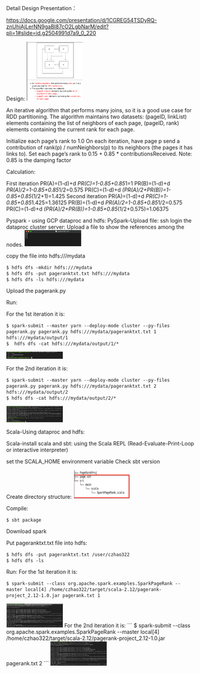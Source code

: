 Detail Design Presentation：

https://docs.google.com/presentation/d/1CGREG54TSDyRQ-znUhiAjLerNN9gaBI87cO2LgbNarM/edit?pli=1#slide=id.g2504991d7a9_0_220

Design:
<img src="https://github.com/ceciliazhao1/cloudcomputing/blob/main/spark/pagerank/img/4.png" width=30% height =30%>


An iterative algorithm that performs many joins, so it is a good use case for RDD partitioning.
The algorithm maintains two datasets:
(pageID, linkList) elements containing the list of neighbors of each page,
(pageID, rank) elements containing the current rank for each page.

Initialize each page’s rank to 1.0
On each iteration, have page p send a contribution of rank(p) / numNeighbors(p) to its neighbors (the pages it has links to).
Set each page’s rank to 0.15 + 0.85 * contributionsReceived.
Note:
0.85 is the damping factor

Calculation:

First iteration
PR(A)=(1-d)+d *PR(C)=1-0.85+0.85*1=1
PR(B)=(1-d)+d *PR(A)/2=1-0.85+0.85*1/2=0.575
PR(C)=(1-d)+d *(PR(A)/2+PR(B))=1-0.85+0.85*(1/2+1)=1.425
Second iteration
PR(A)=(1-d)+d *PR(C)=1-0.85+0.85*1.425=1.36125
PR(B)=(1-d)+d *PR(A)/2=1-0.85+0.85*1/2=0.575
PR(C)=(1-d)+d *(PR(A)/2+PR(B))=1-0.85+0.85*(1/2+0.575)=1.06375

Pyspark - using GCP dataproc and hdfs:
PySpark-Upload file:
ssh login the dataproc cluster server:
Upload a file to show the references among the nodes.
<img src="https://github.com/ceciliazhao1/cloudcomputing/blob/main/spark/pagerank/img/5.png" width=30% height =30%>

copy the file into hdfs:///mydata
```
$ hdfs dfs -mkdir hdfs:///mydata
$ hdfs dfs -put pageranktxt.txt hdfs:///mydata
$ hdfs dfs -ls hdfs:///mydata
```
Upload the pagerank.py

Run:

For the 1st iteration it is:
```
$ spark-submit --master yarn --deploy-mode cluster --py-files pagerank.py pagerank.py hdfs:///mydata/pageranktxt.txt 1 hdfs:///mydata/output/1
$  hdfs dfs -cat hdfs:///mydata/output/1/*
```
<img src="https://github.com/ceciliazhao1/cloudcomputing/blob/main/spark/pagerank/img/7.png" width=30% height =30%>

For the 2nd iteration it is:
```
$ spark-submit --master yarn --deploy-mode cluster --py-files pagerank.py pagerank.py hdfs:///mydata/pageranktxt.txt 2 hdfs:///mydata/output/2
$ hdfs dfs -cat hdfs:///mydata/output/2/*
```
<img src="https://github.com/ceciliazhao1/cloudcomputing/blob/main/spark/pagerank/img/6.png" width=30% height =30%>


Scala-Using dataproc and hdfs:

Scala-install scala and sbt:
using the Scala REPL (Read-Evaluate-Print-Loop or interactive interpreter)

set the SCALA_HOME environment variable
Check sbt version

Create directory structure:
<img src="https://github.com/ceciliazhao1/cloudcomputing/blob/main/spark/pagerank/img/3.png" width=30% height =30%>

Compile:
```
$ sbt package
```
Download spark

Put pageranktxt.txt file into hdfs:
```
$ hdfs dfs -put pageranktxt.txt /user/czhao322
$ hdfs dfs -ls
```
Run:
For the 1st iteration it is:
```
$ spark-submit --class org.apache.spark.examples.SparkPageRank --master local[4] /home/czhao322/target/scala-2.12/pagerank-project_2.12-1.0.jar pagerank.txt 1
```
<img src="https://github.com/ceciliazhao1/cloudcomputing/blob/main/spark/pagerank/img/8.png" width=30% height =30%>
For the 2nd iteration it is:
```
$ spark-submit --class org.apache.spark.examples.SparkPageRank --master local[4] /home/czhao322/target/scala-2.12/pagerank-project_2.12-1.0.jar pagerank.txt 2
```
<img src="https://github.com/ceciliazhao1/cloudcomputing/blob/main/spark/pagerank/img/9.png" width=30% height =30%>







